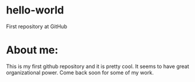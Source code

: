 # hello-world
First repository at GitHub

# About me:
This is my first github repository and it is pretty cool.
It seems to have great organizational power. 
Come back soon for some of my work.
